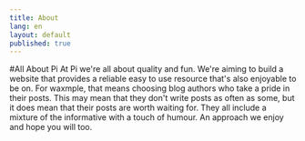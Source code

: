 ```yaml
---
title: About
lang: en
layout: default
published: true
---
```



#All About Pi
At Pi we're all about quality and fun. We're aiming to build a website that provides a reliable easy to use resource that's also enjoyable to be on. For waxmple, that means choosing blog authors who take a pride in their posts. This may mean that they don't write posts as often as some, but it does mean that their posts are worth waiting for. They all include a mixture of the informative with a touch of humour. An approach we enjoy and hope you will too.
